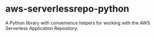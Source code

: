 # aws-serverlessrepo-python
A Python library with convenience helpers for working with the AWS Serverless Application Repository.
